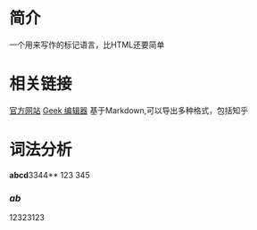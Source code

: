 # 简介
一个用来写作的标记语言，比HTML还要简单

# 相关链接
[官方网站](https://www.markdownguide.org/)
[Geek 编辑器](https://www.geekeditor.com/) 基于Markdown,可以导出多种格式，包括知乎

# 词法分析 

**abcd**3344**
123
345

### *ab*

12323123
